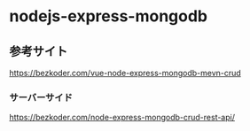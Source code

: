 # nodejs-express-mongodb

## 参考サイト
https://bezkoder.com/vue-node-express-mongodb-mevn-crud
### サーバーサイド
https://bezkoder.com/node-express-mongodb-crud-rest-api/
